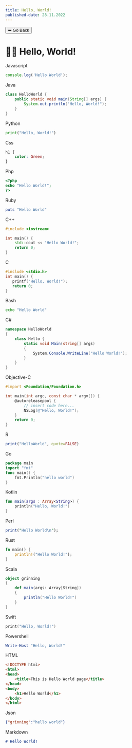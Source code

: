 ```yaml
---
title: Hello, World!
published-date: 28.11.2022
---
```

<form>
 <input type="button" value="⬅ Go Back" onclick="history.back()">
</form>

# 👋😃 Hello, World!
Javascript
```javascript
console.log('Hello World');
```
Java
```java
class HelloWorld {
    public static void main(String[] args) {
        System.out.println("Hello, World!"); 
    }
}
```
Python
```python
print("Hello, World!")
```
Css
```css
h1 {
	color: Green;
}
```
Php
```php
<?php
echo "Hello World!";
?>
```
Ruby
```ruby
puts "Hello World"
```
C++
```c++
#include <iostream>

int main() {
    std::cout << "Hello World!";
    return 0;
}
```
C
```c
#include <stdio.h>
int main() {
   printf("Hello, World!");
   return 0;
}
```
Bash
```bash
echo "Hello World"
```
C#
```c#
namespace HelloWorld
{
    class Hello {         
        static void Main(string[] args)
        {
            System.Console.WriteLine("Hello World!");
        }
    }
}
```
Objective-C
```objectivec
#import <Foundation/Foundation.h>

int main(int argc, const char * argv[]) {
    @autoreleasepool {
        // insert code here...
        NSLog(@"Hello, World!");
    }
    return 0;
}
```
R
```r
print("HelloWorld", quote=FALSE)
```
Go
```go
package main
import "fmt"
func main() {
    fmt.Println("hello world")
}
```
Kotlin
```kotlin
fun main(args : Array<String>) {
    println("Hello, World!")
}
```
Perl
```perl
print("Hello World\n");
```
Rust
```rust
fn main() {
    println!("Hello World!");
}
```
Scala
```scala
object grinning 
{
    def main(args: Array[String]) 
    {
        println("Hello World!") 
    }
}
```
Swift
```swift
print("Hello, World!") 
```
Powershell
```powershell
Write-Host "Hello, World!"
```
HTML
```html
<!DOCTYPE html>
<html>
<head>
	<title>This is Hello World page</title>
</head>
<body>
 	<h1>Hello World</h1>
</body>
</html>
```
Json
```json
{"grinning":"hello world"}
```
Markdown
```markdown
# Hello World!
```
